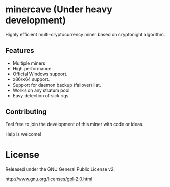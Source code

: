 # minercave (Under heavy development)
Highly efficient multi-cryptocurrency miner based on cryptonight algorithm.


## Features
* Multiple miners
* High performance.
* Official Windows support.
* x86/x64 support.
* Support for daemon backup (failover) list.
* Works on any stratum pool
* Easy detection of sick rigs


## Contributing
Feel free to join the development of this miner with code or ideas.

Help is welcome!


# License

Released under the GNU General Public License v2.

http://www.gnu.org/licenses/gpl-2.0.html
